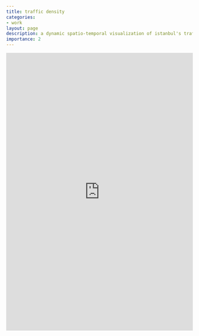 ```yaml
---
title: traffic density
categories:
- work
layout: page
description: a dynamic spatio-temporal visualization of istanbul's traffic density
importance: 2
---
```

<iframe width="100%" height="750" src="https://studio.foursquare.com/public/462775d9-d5fc-41a5-976d-e912fa06641d/embed" frameborder="0" allowfullscreen></iframe>
